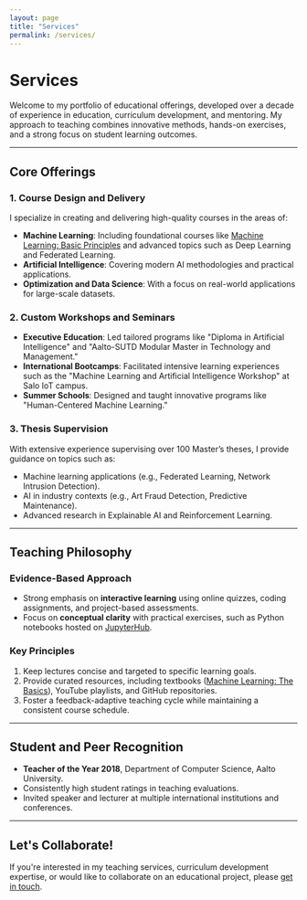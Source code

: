 ```yaml
---
layout: page
title: "Services"
permalink: /services/
---
```


#  Services

Welcome to my portfolio of educational offerings, developed over a decade of experience in education, curriculum development, and mentoring. 
My approach to teaching combines innovative methods, hands-on exercises, and a strong focus on student learning outcomes.

---

## **Core Offerings**

### 1. **Course Design and Delivery**
I specialize in creating and delivering high-quality courses in the areas of:
- **Machine Learning**: Including foundational courses like [Machine Learning: Basic Principles](https://github.com/alexjungaalto) and advanced topics such as Deep Learning and Federated Learning.
- **Artificial Intelligence**: Covering modern AI methodologies and practical applications.
- **Optimization and Data Science**: With a focus on real-world applications for large-scale datasets.

### 2. **Custom Workshops and Seminars**
- **Executive Education**: Led tailored programs like "Diploma in Artificial Intelligence" and "Aalto-SUTD Modular Master in Technology and Management."
- **International Bootcamps**: Facilitated intensive learning experiences such as the "Machine Learning and Artificial Intelligence Workshop" at Salo IoT campus.
- **Summer Schools**: Designed and taught innovative programs like "Human-Centered Machine Learning."

### 3. **Thesis Supervision**
With extensive experience supervising over 100 Master’s theses, I provide guidance on topics such as:
- Machine learning applications (e.g., Federated Learning, Network Intrusion Detection).
- AI in industry contexts (e.g., Art Fraud Detection, Predictive Maintenance).
- Advanced research in Explainable AI and Reinforcement Learning.

---

## **Teaching Philosophy**

### Evidence-Based Approach
- Strong emphasis on **interactive learning** using online quizzes, coding assignments, and project-based assessments.
- Focus on **conceptual clarity** with practical exercises, such as Python notebooks hosted on [JupyterHub](https://jupyter.cs.aalto.fi/).

### Key Principles
1. Keep lectures concise and targeted to specific learning goals.
2. Provide curated resources, including textbooks ([Machine Learning: The Basics](https://link.springer.com/book/10.1007/978-981-16-8193-6)), YouTube playlists, and GitHub repositories.
3. Foster a feedback-adaptive teaching cycle while maintaining a consistent course schedule.

---

## **Student and Peer Recognition**

- **Teacher of the Year 2018**, Department of Computer Science, Aalto University.
- Consistently high student ratings in teaching evaluations.
- Invited speaker and lecturer at multiple international institutions and conferences.

---

## **Let's Collaborate!**

If you're interested in my teaching services, curriculum development expertise, or would like to collaborate on an educational project, please [get in touch](mailto:alex.jung@aalto.fi).

